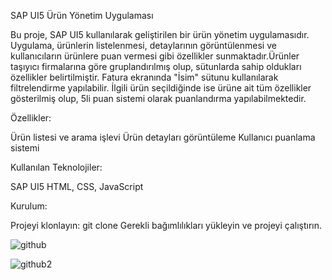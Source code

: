 SAP UI5 Ürün Yönetim Uygulaması

Bu proje, SAP UI5 kullanılarak geliştirilen bir ürün yönetim uygulamasıdır. Uygulama, ürünlerin listelenmesi, detaylarının görüntülenmesi ve kullanıcıların ürünlere puan vermesi gibi özellikler sunmaktadır.Ürünler taşıyıcı firmalarına göre gruplandırılmış olup, sütunlarda sahip oldukları özellikler belirtilmiştir. Fatura ekranında "İsim" sütunu kullanılarak filtrelendirme
yapılabilir. İlgili ürün seçildiğinde ise ürüne ait tüm özellikler gösterilmiş olup, 5li puan sistemi olarak puanlandırma yapılabilmektedir.

Özellikler:

Ürün listesi ve arama işlevi
Ürün detayları görüntüleme
Kullanıcı puanlama sistemi

Kullanılan Teknolojiler:

SAP UI5
HTML, CSS, JavaScript

Kurulum:

Projeyi klonlayın: git clone <repo-url>
Gerekli bağımlılıkları yükleyin ve projeyi çalıştırın.


![github](https://github.com/user-attachments/assets/8393f244-5433-4706-8663-8e33099a14c3)


![github2](https://github.com/user-attachments/assets/0cceddc8-ec86-43b3-9a1c-b913d5c3428e)


